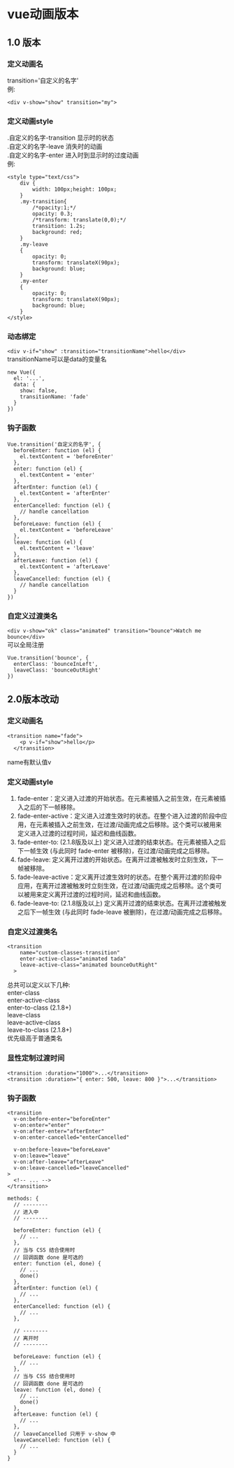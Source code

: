 # vue动画版本
## 1.0 版本
### 定义动画名
transition='自定义的名字'  
例:  
```
<div v-show="show" transition="my">
```
### 定义动画style
.自定义的名字-transition 显示时的状态  
.自定义的名字-leave 消失时的动画  
.自定义的名字-enter 进入时到显示时的过度动画  
例:
```
<style type="text/css">
    div {
        width: 100px;height: 100px;
    }
    .my-transition{
        /*opacity:1;*/
        opacity: 0.3;
        /*transform: translate(0,0);*/
        transition: 1.2s;
        background: red;
    }
    .my-leave
    {
        opacity: 0;
        transform: translateX(90px);
        background: blue;
    }
    .my-enter
    {
        opacity: 0;
        transform: translateX(90px);
        background: blue;
    }
</style>
```
### 动态绑定
``<div v-if="show" :transition="transitionName">hello</div>``  
transitionName可以是data的变量名
```
new Vue({
  el: '...',
  data: {
    show: false,
    transitionName: 'fade'
  }
})
```
### 钩子函数
```
Vue.transition('自定义的名字', {
  beforeEnter: function (el) {
    el.textContent = 'beforeEnter'
  },
  enter: function (el) {
    el.textContent = 'enter'
  },
  afterEnter: function (el) {
    el.textContent = 'afterEnter'
  },
  enterCancelled: function (el) {
    // handle cancellation
  },
  beforeLeave: function (el) {
    el.textContent = 'beforeLeave'
  },
  leave: function (el) {
    el.textContent = 'leave'
  },
  afterLeave: function (el) {
    el.textContent = 'afterLeave'
  },
  leaveCancelled: function (el) {
    // handle cancellation
  }
})
```
### 自定义过渡类名
``<div v-show="ok" class="animated" transition="bounce">Watch me bounce</div>``  
可以全局注册
```
Vue.transition('bounce', {
  enterClass: 'bounceInLeft',
  leaveClass: 'bounceOutRight'
})
```
## 2.0版本改动
### 定义动画名
```
<transition name="fade">
    <p v-if="show">hello</p>
  </transition>
```
name有默认值v
### 定义动画style
1. fade-enter：定义进入过渡的开始状态。在元素被插入之前生效，在元素被插入之后的下一帧移除。
2. fade-enter-active：定义进入过渡生效时的状态。在整个进入过渡的阶段中应用，在元素被插入之前生效，在过渡/动画完成之后移除。这个类可以被用来定义进入过渡的过程时间，延迟和曲线函数。
3. fade-enter-to: (2.1.8版及以上) 定义进入过渡的结束状态。在元素被插入之后下一帧生效 (与此同时 fade-enter 被移除)，在过渡/动画完成之后移除。
4. fade-leave: 定义离开过渡的开始状态。在离开过渡被触发时立刻生效，下一帧被移除。
5. fade-leave-active：定义离开过渡生效时的状态。在整个离开过渡的阶段中应用，在离开过渡被触发时立刻生效，在过渡/动画完成之后移除。这个类可以被用来定义离开过渡的过程时间，延迟和曲线函数。
6. fade-leave-to: (2.1.8版及以上) 定义离开过渡的结束状态。在离开过渡被触发之后下一帧生效 (与此同时 fade-leave 被删除)，在过渡/动画完成之后移除。
### 自定义过渡类名
```
<transition
    name="custom-classes-transition"
    enter-active-class="animated tada"
    leave-active-class="animated bounceOutRight"
  >
```
总共可以定义以下几种:  
enter-class  
enter-active-class  
enter-to-class (2.1.8+)  
leave-class  
leave-active-class  
leave-to-class (2.1.8+)  
优先级高于普通类名
### 显性定制过渡时间
``<transition :duration="1000">...</transition>``  
``<transition :duration="{ enter: 500, leave: 800 }">...</transition>``  
### 钩子函数
```
<transition
  v-on:before-enter="beforeEnter"
  v-on:enter="enter"
  v-on:after-enter="afterEnter"
  v-on:enter-cancelled="enterCancelled"

  v-on:before-leave="beforeLeave"
  v-on:leave="leave"
  v-on:after-leave="afterLeave"
  v-on:leave-cancelled="leaveCancelled"
>
  <!-- ... -->
</transition>
```
```
methods: {
  // --------
  // 进入中
  // --------

  beforeEnter: function (el) {
    // ...
  },
  // 当与 CSS 结合使用时
  // 回调函数 done 是可选的
  enter: function (el, done) {
    // ...
    done()
  },
  afterEnter: function (el) {
    // ...
  },
  enterCancelled: function (el) {
    // ...
  },

  // --------
  // 离开时
  // --------

  beforeLeave: function (el) {
    // ...
  },
  // 当与 CSS 结合使用时
  // 回调函数 done 是可选的
  leave: function (el, done) {
    // ...
    done()
  },
  afterLeave: function (el) {
    // ...
  },
  // leaveCancelled 只用于 v-show 中
  leaveCancelled: function (el) {
    // ...
  }
}
```
